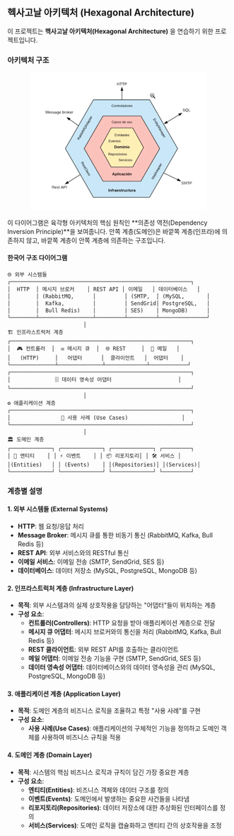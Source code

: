 ## 헥사고날 아키텍처 (Hexagonal Architecture)

이 프로젝트는 **헥사고날 아키텍처(Hexagonal Architecture)** 을 연습하기 위한 프로젝트입니다.

### 아키텍처 구조

<div align="center">
  <img src="./public/스크린샷%202025-09-17%20오전%201.22.01.png" alt="헥사고날 아키텍처 다이어그램" width="400" />
</div>

이 다이어그램은 육각형 아키텍처의 핵심 원칙인 **의존성 역전(Dependency Inversion Principle)**을 보여줍니다. 안쪽 계층(도메인)은 바깥쪽 계층(인프라)에 의존하지 않고, 바깥쪽 계층이 안쪽 계층에 의존하는 구조입니다.

#### 한국어 구조 다이어그램

```
🌐 외부 시스템들
┌─────────────────────────────────────────────────────────┐
│  HTTP  │ 메시지 브로커    │ REST API │ 이메일   │ 데이터베이스   │
│        │ (RabbitMQ,      │         │ (SMTP,  │ (MySQL,       │
│        │  Kafka,         │         │ SendGrid│ PostgreSQL,   │
│        │  Bull Redis)    │         │ SES)    │ MongoDB)      │
└────────┴─────────────────┴─────────┴─────────┴───────────────┘
                        │
🏗️ 인프라스트럭처 계층
┌─────────────────────────────────────────────────────────┐
│  🎮 컨트롤러  │  ✉️ 메시지 큐  │  🌐 REST     │  📧 메일   │
│   (HTTP)     │   어댑터      │  클라이언트   │  어댑터    │
└──────────────┴──────────────┴─────────────┴────────────┘
┌─────────────────────────────────────────────────────────┐
│              🗄️ 데이터 영속성 어댑터                     │
└─────────────────────────────────────────────────────────┘
                        │
⚙️ 애플리케이션 계층
┌─────────────────────────────────────────────────────────┐
│                📄 사용 사례 (Use Cases)                 │
└─────────────────────────────────────────────────────────┘
                        │
🏛️ 도메인 계층
┌─────────────┐ ┌─────────────┐ ┌─────────────┐ ┌─────────┐
│ 🏢 엔티티    │ │ ⚡ 이벤트    │ │ 📦 리포지토리│ │ 🛠️ 서비스 │
│(Entities)   │ │ (Events)    │ │(Repositories)│ │(Services)│
└─────────────┘ └─────────────┘ └─────────────┘ └─────────┘
```

### 계층별 설명

#### 1. **외부 시스템들 (External Systems)**

- **HTTP**: 웹 요청/응답 처리
- **Message Broker**: 메시지 큐를 통한 비동기 통신 (RabbitMQ, Kafka, Bull Redis 등)
- **REST API**: 외부 서비스와의 RESTful 통신
- **이메일 서비스**: 이메일 전송 (SMTP, SendGrid, SES 등)
- **데이터베이스**: 데이터 저장소 (MySQL, PostgreSQL, MongoDB 등)

#### 2. **인프라스트럭처 계층 (Infrastructure Layer)**

- **목적**: 외부 시스템과의 실제 상호작용을 담당하는 "어댑터"들이 위치하는 계층
- **구성 요소**:
  - **컨트롤러(Controllers)**: HTTP 요청을 받아 애플리케이션 계층으로 전달
  - **메시지 큐 어댑터**: 메시지 브로커와의 통신을 처리 (RabbitMQ, Kafka, Bull Redis 등)
  - **REST 클라이언트**: 외부 REST API를 호출하는 클라이언트
  - **메일 어댑터**: 이메일 전송 기능을 구현 (SMTP, SendGrid, SES 등)
  - **데이터 영속성 어댑터**: 데이터베이스와의 데이터 영속성을 관리 (MySQL, PostgreSQL, MongoDB 등)

#### 3. **애플리케이션 계층 (Application Layer)**

- **목적**: 도메인 계층의 비즈니스 로직을 조율하고 특정 "사용 사례"를 구현
- **구성 요소**:
  - **사용 사례(Use Cases)**: 애플리케이션의 구체적인 기능을 정의하고 도메인 객체를 사용하여 비즈니스 규칙을 적용

#### 4. **도메인 계층 (Domain Layer)**

- **목적**: 시스템의 핵심 비즈니스 로직과 규칙이 담긴 가장 중요한 계층
- **구성 요소**:
  - **엔티티(Entities)**: 비즈니스 객체와 데이터 구조를 정의
  - **이벤트(Events)**: 도메인에서 발생하는 중요한 사건들을 나타냄
  - **리포지토리(Repositories)**: 데이터 저장소에 대한 추상화된 인터페이스를 정의
  - **서비스(Services)**: 도메인 로직을 캡슐화하고 엔티티 간의 상호작용을 조정

